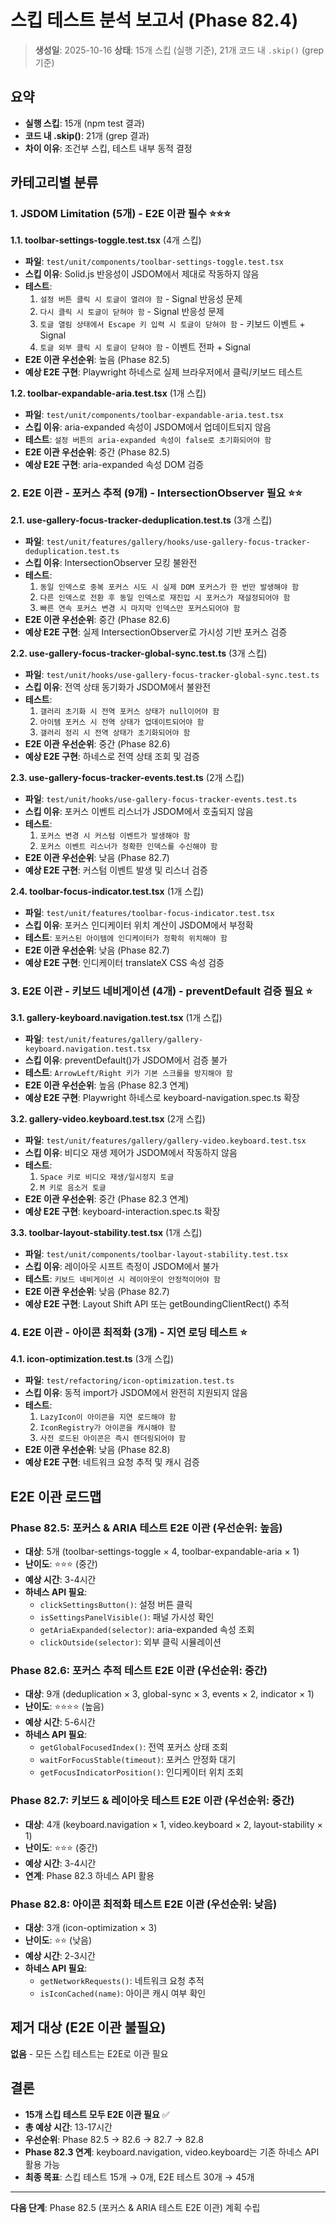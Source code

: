 # 스킵 테스트 분석 보고서 (Phase 82.4)

> **생성일**: 2025-10-16 **상태**: 15개 스킵 (실행 기준), 21개 코드 내 `.skip()`
> (grep 기준)

## 요약

- **실행 스킵**: 15개 (npm test 결과)
- **코드 내 .skip()**: 21개 (grep 결과)
- **차이 이유**: 조건부 스킵, 테스트 내부 동적 결정

## 카테고리별 분류

### 1. JSDOM Limitation (5개) - E2E 이관 필수 ⭐⭐⭐

**1.1. toolbar-settings-toggle.test.tsx** (4개 스킵)

- **파일**: `test/unit/components/toolbar-settings-toggle.test.tsx`
- **스킵 이유**: Solid.js 반응성이 JSDOM에서 제대로 작동하지 않음
- **테스트**:
  1. `설정 버튼 클릭 시 토글이 열려야 함` - Signal 반응성 문제
  2. `다시 클릭 시 토글이 닫혀야 함` - Signal 반응성 문제
  3. `토글 열림 상태에서 Escape 키 입력 시 토글이 닫혀야 함` - 키보드 이벤트 +
     Signal
  4. `토글 외부 클릭 시 토글이 닫혀야 함` - 이벤트 전파 + Signal
- **E2E 이관 우선순위**: 높음 (Phase 82.5)
- **예상 E2E 구현**: Playwright 하네스로 실제 브라우저에서 클릭/키보드 테스트

**1.2. toolbar-expandable-aria.test.tsx** (1개 스킵)

- **파일**: `test/unit/components/toolbar-expandable-aria.test.tsx`
- **스킵 이유**: aria-expanded 속성이 JSDOM에서 업데이트되지 않음
- **테스트**: `설정 버튼의 aria-expanded 속성이 false로 초기화되어야 함`
- **E2E 이관 우선순위**: 중간 (Phase 82.5)
- **예상 E2E 구현**: aria-expanded 속성 DOM 검증

### 2. E2E 이관 - 포커스 추적 (9개) - IntersectionObserver 필요 ⭐⭐

**2.1. use-gallery-focus-tracker-deduplication.test.ts** (3개 스킵)

- **파일**:
  `test/unit/features/gallery/hooks/use-gallery-focus-tracker-deduplication.test.ts`
- **스킵 이유**: IntersectionObserver 모킹 불완전
- **테스트**:
  1. `동일 인덱스로 중복 포커스 시도 시 실제 DOM 포커스가 한 번만 발생해야 함`
  2. `다른 인덱스로 전환 후 동일 인덱스로 재진입 시 포커스가 재설정되어야 함`
  3. `빠른 연속 포커스 변경 시 마지막 인덱스만 포커스되어야 함`
- **E2E 이관 우선순위**: 중간 (Phase 82.6)
- **예상 E2E 구현**: 실제 IntersectionObserver로 가시성 기반 포커스 검증

**2.2. use-gallery-focus-tracker-global-sync.test.ts** (3개 스킵)

- **파일**: `test/unit/hooks/use-gallery-focus-tracker-global-sync.test.ts`
- **스킵 이유**: 전역 상태 동기화가 JSDOM에서 불완전
- **테스트**:
  1. `갤러리 초기화 시 전역 포커스 상태가 null이어야 함`
  2. `아이템 포커스 시 전역 상태가 업데이트되어야 함`
  3. `갤러리 정리 시 전역 상태가 초기화되어야 함`
- **E2E 이관 우선순위**: 중간 (Phase 82.6)
- **예상 E2E 구현**: 하네스로 전역 상태 조회 및 검증

**2.3. use-gallery-focus-tracker-events.test.ts** (2개 스킵)

- **파일**: `test/unit/hooks/use-gallery-focus-tracker-events.test.ts`
- **스킵 이유**: 포커스 이벤트 리스너가 JSDOM에서 호출되지 않음
- **테스트**:
  1. `포커스 변경 시 커스텀 이벤트가 발생해야 함`
  2. `포커스 이벤트 리스너가 정확한 인덱스를 수신해야 함`
- **E2E 이관 우선순위**: 낮음 (Phase 82.7)
- **예상 E2E 구현**: 커스텀 이벤트 발생 및 리스너 검증

**2.4. toolbar-focus-indicator.test.tsx** (1개 스킵)

- **파일**: `test/unit/features/toolbar-focus-indicator.test.tsx`
- **스킵 이유**: 포커스 인디케이터 위치 계산이 JSDOM에서 부정확
- **테스트**: `포커스된 아이템에 인디케이터가 정확히 위치해야 함`
- **E2E 이관 우선순위**: 낮음 (Phase 82.7)
- **예상 E2E 구현**: 인디케이터 translateX CSS 속성 검증

### 3. E2E 이관 - 키보드 네비게이션 (4개) - preventDefault 검증 필요 ⭐

**3.1. gallery-keyboard.navigation.test.tsx** (1개 스킵)

- **파일**: `test/unit/features/gallery/gallery-keyboard.navigation.test.tsx`
- **스킵 이유**: preventDefault()가 JSDOM에서 검증 불가
- **테스트**: `ArrowLeft/Right 키가 기본 스크롤을 방지해야 함`
- **E2E 이관 우선순위**: 높음 (Phase 82.3 연계)
- **예상 E2E 구현**: Playwright 하네스로 keyboard-navigation.spec.ts 확장

**3.2. gallery-video.keyboard.test.tsx** (2개 스킵)

- **파일**: `test/unit/features/gallery/gallery-video.keyboard.test.tsx`
- **스킵 이유**: 비디오 재생 제어가 JSDOM에서 작동하지 않음
- **테스트**:
  1. `Space 키로 비디오 재생/일시정지 토글`
  2. `M 키로 음소거 토글`
- **E2E 이관 우선순위**: 중간 (Phase 82.3 연계)
- **예상 E2E 구현**: keyboard-interaction.spec.ts 확장

**3.3. toolbar-layout-stability.test.tsx** (1개 스킵)

- **파일**: `test/unit/components/toolbar-layout-stability.test.tsx`
- **스킵 이유**: 레이아웃 시프트 측정이 JSDOM에서 불가
- **테스트**: `키보드 네비게이션 시 레이아웃이 안정적이어야 함`
- **E2E 이관 우선순위**: 낮음 (Phase 82.7)
- **예상 E2E 구현**: Layout Shift API 또는 getBoundingClientRect() 추적

### 4. E2E 이관 - 아이콘 최적화 (3개) - 지연 로딩 테스트 ⭐

**4.1. icon-optimization.test.ts** (3개 스킵)

- **파일**: `test/refactoring/icon-optimization.test.ts`
- **스킵 이유**: 동적 import가 JSDOM에서 완전히 지원되지 않음
- **테스트**:
  1. `LazyIcon이 아이콘을 지연 로드해야 함`
  2. `IconRegistry가 아이콘을 캐시해야 함`
  3. `사전 로드된 아이콘은 즉시 렌더링되어야 함`
- **E2E 이관 우선순위**: 낮음 (Phase 82.8)
- **예상 E2E 구현**: 네트워크 요청 추적 및 캐시 검증

## E2E 이관 로드맵

### Phase 82.5: 포커스 & ARIA 테스트 E2E 이관 (우선순위: 높음)

- **대상**: 5개 (toolbar-settings-toggle × 4, toolbar-expandable-aria × 1)
- **난이도**: ⭐⭐⭐ (중간)
- **예상 시간**: 3-4시간
- **하네스 API 필요**:
  - `clickSettingsButton()`: 설정 버튼 클릭
  - `isSettingsPanelVisible()`: 패널 가시성 확인
  - `getAriaExpanded(selector)`: aria-expanded 속성 조회
  - `clickOutside(selector)`: 외부 클릭 시뮬레이션

### Phase 82.6: 포커스 추적 테스트 E2E 이관 (우선순위: 중간)

- **대상**: 9개 (deduplication × 3, global-sync × 3, events × 2, indicator × 1)
- **난이도**: ⭐⭐⭐⭐ (높음)
- **예상 시간**: 5-6시간
- **하네스 API 필요**:
  - `getGlobalFocusedIndex()`: 전역 포커스 상태 조회
  - `waitForFocusStable(timeout)`: 포커스 안정화 대기
  - `getFocusIndicatorPosition()`: 인디케이터 위치 조회

### Phase 82.7: 키보드 & 레이아웃 테스트 E2E 이관 (우선순위: 중간)

- **대상**: 4개 (keyboard.navigation × 1, video.keyboard × 2, layout-stability
  × 1)
- **난이도**: ⭐⭐⭐ (중간)
- **예상 시간**: 3-4시간
- **연계**: Phase 82.3 하네스 API 활용

### Phase 82.8: 아이콘 최적화 테스트 E2E 이관 (우선순위: 낮음)

- **대상**: 3개 (icon-optimization × 3)
- **난이도**: ⭐⭐ (낮음)
- **예상 시간**: 2-3시간
- **하네스 API 필요**:
  - `getNetworkRequests()`: 네트워크 요청 추적
  - `isIconCached(name)`: 아이콘 캐시 여부 확인

## 제거 대상 (E2E 이관 불필요)

**없음** - 모든 스킵 테스트는 E2E로 이관 필요

## 결론

- **15개 스킵 테스트 모두 E2E 이관 필요** ✅
- **총 예상 시간**: 13-17시간
- **우선순위**: Phase 82.5 → 82.6 → 82.7 → 82.8
- **Phase 82.3 연계**: keyboard.navigation, video.keyboard는 기존 하네스 API
  활용 가능
- **최종 목표**: 스킵 테스트 15개 → 0개, E2E 테스트 30개 → 45개

---

**다음 단계**: Phase 82.5 (포커스 & ARIA 테스트 E2E 이관) 계획 수립
